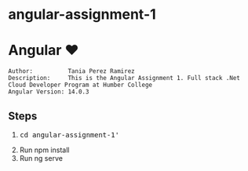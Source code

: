 # angular-assignment-1

<h1 class="nx-mt-2 nx-text-4xl nx-font-bold nx-tracking-tight">Angular ❤️</h1>

    Author:          Tania Perez Ramirez
    Description: 	 This is the Angular Assignment 1. Full stack .Net Cloud Developer Program at Humber College
    Angular Version: 14.0.3
    
<h2 dir="auto">Steps</h2>
<ol>
	<li> <pre>cd angular-assignment-1' </pre> </li>
	<li> Run npm install </li>
	<li> Run ng serve </li>
</ol>